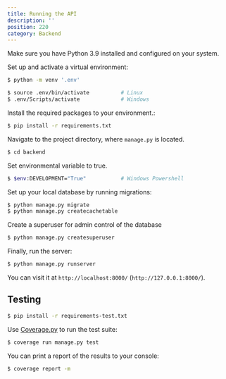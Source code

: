 ```yaml
---
title: Running the API
description: ''
position: 220
category: Backend
---
```


Make sure you have Python 3.9 installed and configured on your system.

Set up and activate a virtual environment:

```bash
$ python -m venv '.env'

$ source .env/bin/activate          # Linux
$ .env/Scripts/activate             # Windows
```

Install the required packages to your environment.:

```bash
$ pip install -r requirements.txt
```

Navigate to the project directory, where `manage.py` is located.

```bash
$ cd backend
```

Set environmental variable to true.

```bash
$ $env:DEVELOPMENT="True"           # Windows Powershell
```

Set up your local database by running migrations:

```bash
$ python manage.py migrate
$ python manage.py createcachetable
```

Create a superuser for admin control of the database

```bash
$ python manage.py createsuperuser
```

Finally, run the server:

```bash
$ python manage.py runserver
```

You can visit it at `http://localhost:8000/` (`http://127.0.0.1:8000/`).

## Testing

```bash
$ pip install -r requirements-test.txt
```

Use [Coverage.py](https://coverage.readthedocs.io/en/6.0.2/) to run the test suite:

```bash
$ coverage run manage.py test
```

You can print a report of the results to your console:

```bash
$ coverage report -m
```

